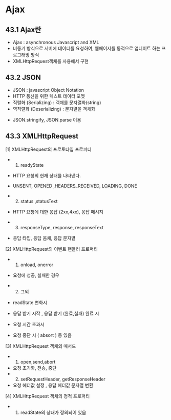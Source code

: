 # Ajax

## 43.1 Ajax란

- Ajax : asynchronous Javascript and XML
- 비동기 방식으로 서버에 데이터를 요청하여, 웹페이지를 동적으로 업데이트 하는 프로그래밍 방식
- XMLHttpRequest객체를 사용해서 구현

## 43.2 JSON

- JSON : javascript Object Notation
- HTTP 통신을 위한 텍스트 데이터 포멧
- 직렬화 (Serializing) : 객체를 문자열화(string)
- 역직렬화 (Deserializing) : 문자열을 객체화

* JSON.stringify, JSON.parse 이용

## 43.3 XMLHttpRequest

[1] XMLHttpRequest의 프로토타입 프로퍼티

- 1. readyState
- HTTP 요청의 현재 상태를 나타낸다.
- UNSENT, OPENED ,HEADERS_RECEIVED, LOADING, DONE

- 2. status ,statusText
- HTTP 요청에 대한 응답 (2xx,4xx), 응답 메시지

- 3. responseType, response, responseText
- 응답 타입, 응답 몸체, 응답 문자열

[2] XMLHttpRequest의 이벤트 핸들러 프로퍼티

- 1. onload, onerror
- 요청에 성공, 실패한 경우

- 2. 그외
- readState 변화시
- 응답 받기 시작 , 응답 받기 (완료,실패) 완료 시
- 요청 시간 초과시
- 요청 중단 시 ( absort ) 등 있음

[3] XMLHttpRequest 객체의 매서드

- 1. open,send,abort
- 요청 초기화, 전송, 중단
- 2. setRequestHeader, getResponseHeader
- 요청 헤더값 설정 , 응답 헤더값 문자열 변환

[4] XMLHttpRequest 객체의 정적 프로퍼티

- 1. readState의 상태가 정의되어 있음
